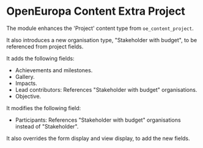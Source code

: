 # OpenEuropa Content Extra Project

The module enhances the 'Project' content type from `oe_content_project`.

It also introduces a new organisation type, "Stakeholder with budget", to be referenced from project fields.

It adds the following fields:
- Achievements and milestones.
- Gallery.
- Impacts.
- Lead contributors: References "Stakeholder with budget" organisations.
- Objective.

It modifies the following field:
- Participants: References "Stakeholder with budget" organisations instead of "Stakeholder".

It also overrides the form display and view display, to add the new fields.
